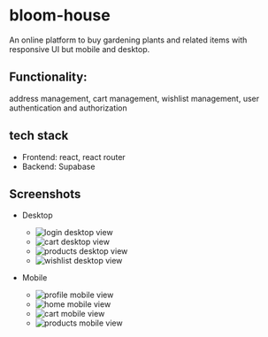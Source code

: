 # bloom-house

An online platform to buy gardening plants and related items with responsive UI but mobile and desktop.

## Functionality:

address management, cart management, wishlist management, user authentication and authorization

## tech stack

- Frontend: react, react router
- Backend: Supabase

## Screenshots

- Desktop

  - ![login desktop view](./assets/desktop-login.png)
  - ![cart desktop view](./assets/desktop-cart.png)
  - ![products desktop view](./assets/desktop-products.png)
  - ![wishlist desktop view](./assets/desktop-wishlist.png)

- Mobile
  - ![profile mobile view](./assets/mobile-profile.png)
  - ![home mobile view](./assets/mobile-home.png)
  - ![cart mobile view](./assets/mobile-cart.png)
  - ![products mobile view](./assets/mobile-products.png)
